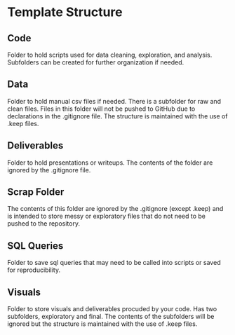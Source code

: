 # Template Structure

## Code
Folder to hold scripts used for data cleaning, exploration, and analysis. Subfolders can be created for further organization if needed.

## Data
Folder to hold manual csv files if needed. There is a subfolder for raw and clean files. Files in this folder will not be pushed to GitHub due to declarations in the .gitignore file. The structure is maintained with the use of .keep files.

## Deliverables
Folder to hold presentations or writeups. The contents of the folder are ignored by the .gitignore file. 

## Scrap Folder
The contents of this folder are ignored by the .gitignore (except .keep) and is intended to store messy or exploratory files that do not need to be pushed to the repository.

## SQL Queries
Folder to save sql queries that may need to be called into scripts or saved for reproducibility.

## Visuals
Folder to store visuals and deliverables procuded by your code. Has two subfolders, exploratory and final. The contents of the subfolders will be ignored but the structure is maintained with the use of .keep files.

